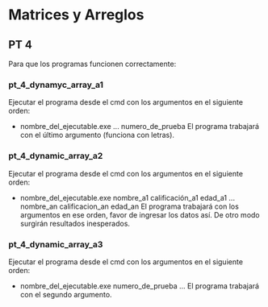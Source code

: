 
# Matrices y Arreglos

## PT 4
Para que los programas funcionen correctamente: <br>
 ### pt_4_dynamyc_array_a1
 Ejecutar el programa desde el cmd con los argumentos en el siguiente orden: <br>
 - nombre_del_ejecutable.exe   ...   numero_de_prueba
 El programa trabajará con el último argumento (funciona con letras).
 ### pt_4_dynamic_array_a2
 Ejecutar el programa desde el cmd con los argumentos en el siguiente orden: <br>
 - nombre_del_ejecutable.exe   nombre_a1   calificación_a1   edad_a1   ...    nombre_an calificacion_an edad_an
 El programa trabajará con los argumentos en ese orden, favor de ingresar los datos así. De otro modo surgirán resultados inesperados.
 ### pt_4_dynamic_array_a3
 Ejecutar el programa desde el cmd con los argumentos en el siguiente orden: <br>
 - nombre_del_ejecutable.exe   numero_de_prueba    ...
 El programa trabajará con el segundo argumento.